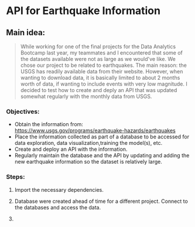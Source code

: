 # API for Earthquake Information

## Main idea:
> While working for one of the final projects for the Data Analytics Bootcamp last year, my teammates and I  encountered that some of the datasets available were not as large as we would've like. We chose our project to be related to earthquakes. The main reason: the USGS has readily available data from their website. However, when wanting to download data, it is basically limited to about 2 months worth of data, if wanting to include events with very low magnitude. I decided to test how to create and deply an API that was updated somewhat regularly with the monthly data from USGS.


### Objectives:

+ Obtain the information from: https://www.usgs.gov/programs/earthquake-hazards/earthquakes
+ Place the information collected as part of a database to be accessed for data exploration, data visualization,training the model(s), etc.
+ Create and deploy an API with the information.
+ Regularly maintain the database and the API by updating and adding the new earthquake information so the dataset is relatively large.

### Steps:

1. Import the necessary dependencies.

2. Database were created ahead of time for a different project. Connect to the databases and access the data.
3. 

